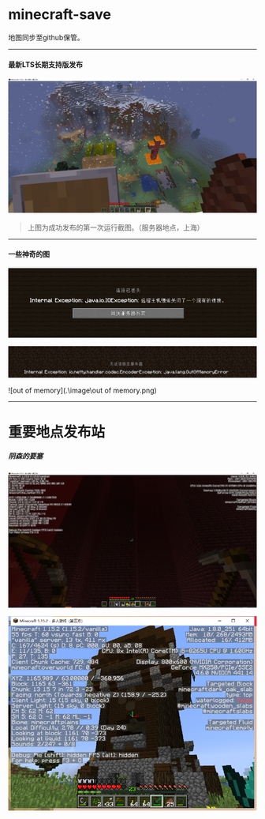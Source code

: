 # minecraft-save

地图同步至github保管。

------



#### 最新LTS长期支持版发布

![LTS](.\image\LTS.png)

> 上图为成功发布的第一次运行截图。（服务器地点，上海）



------

#### 一些神奇的图



![IOException](.\image\IOException.png)



![netty](.\image\netty.png)



![out of memory](.\image\out of memory.png)



------

# 重要地点发布站



##### 阴森的要塞

![阴森的要塞](.\image\阴森的要塞.png)









![123](.\image\123.png)



